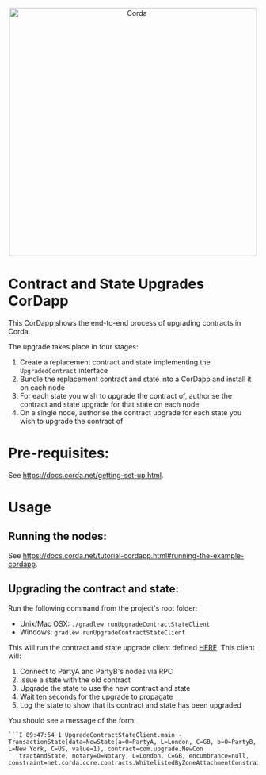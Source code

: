<p align="center">
  <img src="https://www.corda.net/wp-content/uploads/2016/11/fg005_corda_b.png" alt="Corda" width="500">
</p>

# Contract and State Upgrades CorDapp

This CorDapp shows the end-to-end process of upgrading contracts in Corda.

The upgrade takes place in four stages:

1. Create a replacement contract and state implementing the `UpgradedContract` interface
2. Bundle the replacement contract and state into a CorDapp and install it on each node
3. For each state you wish to upgrade the contract of, authorise the contract and state upgrade for that state on each node
4. On a single node, authorise the contract upgrade for each state you wish to upgrade the contract of

# Pre-requisites:
  
See https://docs.corda.net/getting-set-up.html.

# Usage

## Running the nodes:

See https://docs.corda.net/tutorial-cordapp.html#running-the-example-cordapp.

## Upgrading the contract and state:

Run the following command from the project's root folder:

* Unix/Mac OSX: `./gradlew runUpgradeContractStateClient`
* Windows: `gradlew runUpgradeContractStateClient`

This will run the contract and state upgrade client defined [HERE](https://github.com/amolpednekar/contract-state-upgrades/blob/master/cordapp/src/main/kotlin/com/upgrade/Client.kt). This
client will:

1. Connect to PartyA and PartyB's nodes via RPC
2. Issue a state with the old contract
3. Upgrade the state to use the new contract and state
4. Wait ten seconds for the upgrade to propagate
5. Log the state to show that its contract and state has been upgraded

You should see a message of the form:

    ```I 09:47:54 1 UpgradeContractStateClient.main - TransactionState(data=NewState(a=O=PartyA, L=London, C=GB, b=O=PartyB, L=New York, C=US, value=1), contract=com.upgrade.NewCon
       tractAndState, notary=O=Notary, L=London, C=GB, encumbrance=null, constraint=net.corda.core.contracts.WhitelistedByZoneAttachmentConstraint@649b5891)```